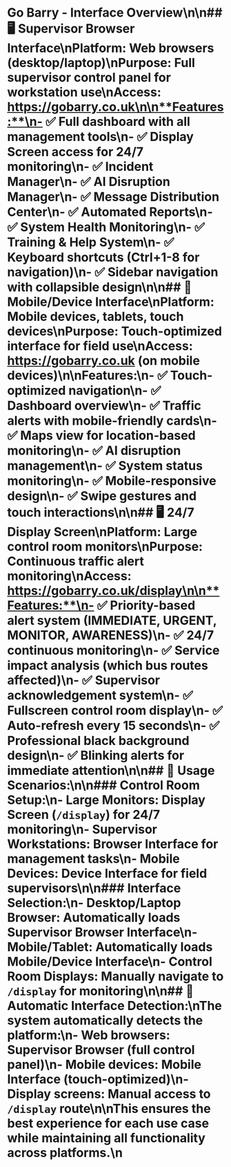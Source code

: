 # Go Barry - Interface Overview\n\n## 🖥️ **Supervisor Browser Interface**\n**Platform:** Web browsers (desktop/laptop)\n**Purpose:** Full supervisor control panel for workstation use\n**Access:** https://gobarry.co.uk\n\n**Features:**\n- ✅ Full dashboard with all management tools\n- ✅ Display Screen access for 24/7 monitoring\n- ✅ Incident Manager\n- ✅ AI Disruption Manager\n- ✅ Message Distribution Center\n- ✅ Automated Reports\n- ✅ System Health Monitoring\n- ✅ Training & Help System\n- ✅ Keyboard shortcuts (Ctrl+1-8 for navigation)\n- ✅ Sidebar navigation with collapsible design\n\n## 📱 **Mobile/Device Interface**\n**Platform:** Mobile devices, tablets, touch devices\n**Purpose:** Touch-optimized interface for field use\n**Access:** https://gobarry.co.uk (on mobile devices)\n\n**Features:**\n- ✅ Touch-optimized navigation\n- ✅ Dashboard overview\n- ✅ Traffic alerts with mobile-friendly cards\n- ✅ Maps view for location-based monitoring\n- ✅ AI disruption management\n- ✅ System status monitoring\n- ✅ Mobile-responsive design\n- ✅ Swipe gestures and touch interactions\n\n## 🖥️ **24/7 Display Screen**\n**Platform:** Large control room monitors\n**Purpose:** Continuous traffic alert monitoring\n**Access:** https://gobarry.co.uk/display\n\n**Features:**\n- ✅ Priority-based alert system (IMMEDIATE, URGENT, MONITOR, AWARENESS)\n- ✅ 24/7 continuous monitoring\n- ✅ Service impact analysis (which bus routes affected)\n- ✅ Supervisor acknowledgement system\n- ✅ Fullscreen control room display\n- ✅ Auto-refresh every 15 seconds\n- ✅ Professional black background design\n- ✅ Blinking alerts for immediate attention\n\n## 🎯 **Usage Scenarios:**\n\n### **Control Room Setup:**\n- **Large Monitors:** Display Screen (`/display`) for 24/7 monitoring\n- **Supervisor Workstations:** Browser Interface for management tasks\n- **Mobile Devices:** Device Interface for field supervisors\n\n### **Interface Selection:**\n- **Desktop/Laptop Browser:** Automatically loads Supervisor Browser Interface\n- **Mobile/Tablet:** Automatically loads Mobile/Device Interface\n- **Control Room Displays:** Manually navigate to `/display` for monitoring\n\n## 🔄 **Automatic Interface Detection:**\nThe system automatically detects the platform:\n- **Web browsers:** Supervisor Browser (full control panel)\n- **Mobile devices:** Mobile Interface (touch-optimized)\n- **Display screens:** Manual access to `/display` route\n\nThis ensures the best experience for each use case while maintaining all functionality across platforms.\n